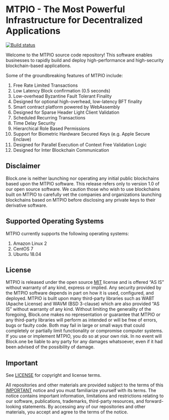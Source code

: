 
# MTPIO - The Most Powerful Infrastructure for Decentralized Applications

[![Build status](https://badge.buildkite.com/370fe5c79410f7d695e4e34c500b4e86e3ac021c6b1f739e20.svg?branch=master)](https://buildkite.com/MTPIO/mtpio)

Welcome to the MTPIO source code repository! 
This software enables businesses to rapidly build and deploy high-performance and high-security blockchain-based applications.

Some of the groundbreaking features of MTPIO include:

1. Free Rate Limited Transactions
1. Low Latency Block confirmation (0.5 seconds)
1. Low-overhead Byzantine Fault Tolerant Finality
1. Designed for optional high-overhead, low-latency BFT finality
1. Smart contract platform powered by WebAssembly
1. Designed for Sparse Header Light Client Validation
1. Scheduled Recurring Transactions
1. Time Delay Security
1. Hierarchical Role Based Permissions
1. Support for Biometric Hardware Secured Keys (e.g. Apple Secure Enclave)
1. Designed for Parallel Execution of Context Free Validation Logic
1. Designed for Inter Blockchain Communication

## Disclaimer

Block.one is neither launching nor operating any initial public blockchains based upon the MTPIO software. This release refers only to version 1.0 of our open source software. We caution those who wish to use blockchains built on MTPIO to carefully vet the companies and organizations launching blockchains based on MTPIO before disclosing any private keys to their derivative software.
 

## Supported Operating Systems

MTPIO currently supports the following operating systems:  

1. Amazon Linux 2
2. CentOS 7
3. Ubuntu 18.04
 

 
 
## License

MTPIO is released under the open source [MIT](./LICENSE) license and is offered “AS IS” without warranty of any kind, express or implied. Any security provided by the MTPIO software depends in part on how it is used, configured, and deployed. MTPIO is built upon many third-party libraries such as WABT (Apache License) and WAVM (BSD 3-clause) which are also provided “AS IS” without warranty of any kind. Without limiting the generality of the foregoing, Block.one makes no representation or guarantee that MTPIO or any third-party libraries will perform as intended or will be free of errors, bugs or faulty code. Both may fail in large or small ways that could completely or partially limit functionality or compromise computer systems. If you use or implement MTPIO, you do so at your own risk. In no event will Block.one be liable to any party for any damages whatsoever, even if it had been advised of the possibility of damage.  

## Important

See [LICENSE](./LICENSE) for copyright and license terms.

All repositories and other materials are provided subject to the terms of this [IMPORTANT](./IMPORTANT.md) notice and you must familiarize yourself with its terms.  The notice contains important information, limitations and restrictions relating to our software, publications, trademarks, third-party resources, and forward-looking statements.  By accessing any of our repositories and other materials, you accept and agree to the terms of the notice.
